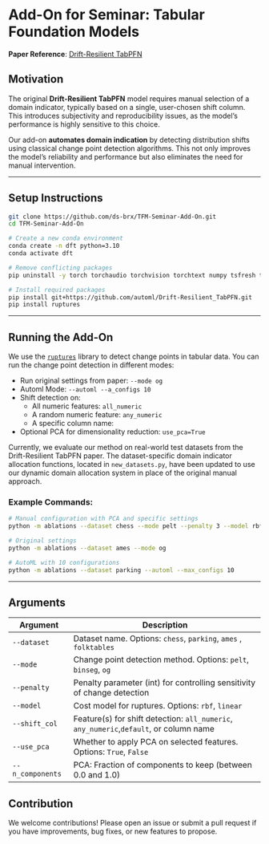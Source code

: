 
# Add-On for Seminar: Tabular Foundation Models  
**Paper Reference**: [Drift-Resilient TabPFN](https://github.com/automl/Drift-Resilient_TabPFN)

## Motivation

The original **Drift-Resilient TabPFN** model requires manual selection of a domain indicator, typically based on a single, user-chosen shift column. This introduces subjectivity and reproducibility issues, as the model’s performance is highly sensitive to this choice.

Our add-on **automates domain indication** by detecting distribution shifts using classical change point detection algorithms. This not only improves the model’s reliability and performance but also eliminates the need for manual intervention.

---

## Setup Instructions

```bash
git clone https://github.com/ds-brx/TFM-Seminar-Add-On.git
cd TFM-Seminar-Add-On

# Create a new conda environment
conda create -n dft python=3.10
conda activate dft

# Remove conflicting packages
pip uninstall -y torch torchaudio torchvision torchtext numpy tsfresh transformers sentence-transformers peft

# Install required packages
pip install git+https://github.com/automl/Drift-Resilient_TabPFN.git
pip install ruptures
```

---

## Running the Add-On

We use the [`ruptures`](https://github.com/deepcharles/ruptures) library to detect change points in tabular data. You can run the change point detection in different modes:

- Run original settings from paper: `--mode og`
- Automl Mode: `--automl --a_configs 10`
- Shift detection on:
  - All numeric features: `all_numeric`
  - A random numeric feature: `any_numeric`
  -   A specific column name: <str>
- Optional PCA for dimensionality reduction: `use_pca=True`

Currently, we evaluate our method on real-world test datasets from the Drift-Resilient TabPFN paper. The dataset-specific domain indicator allocation functions, located in `new_datasets.py`, have been updated to use our dynamic domain allocation system in place of the original manual approach.

### Example Commands:
```bash
# Manual configuration with PCA and specific settings
python -m ablations --dataset chess --mode pelt --penalty 3 --model rbf --shift_col all_numeric --use_pca True --n_components 0.75

# Original settings
python -m ablations --dataset ames --mode og

# AutoML with 10 configurations
python -m ablations --dataset parking --automl --max_configs 10
```

---

## Arguments

| Argument         | Description                                                                 |
|------------------|-----------------------------------------------------------------------------|
| `--dataset`      | Dataset name. Options: `chess`, `parking`, `ames` , `folktables`            |
| `--mode`         | Change point detection method. Options: `pelt`, `binseg`, `og`              |
| `--penalty`      | Penalty parameter (int) for controlling sensitivity of change detection     |
| `--model`        | Cost model for ruptures. Options: `rbf`, `linear`                           |
| `--shift_col`    | Feature(s) for shift detection: `all_numeric`, `any_numeric`,`default`, or column name |
| `--use_pca`      | Whether to apply PCA on selected features. Options: `True`, `False`         |
| `--n_components` | PCA: Fraction of components to keep (between 0.0 and 1.0)                   |

## Contribution

We welcome contributions! Please open an issue or submit a pull request if you have improvements, bug fixes, or new features to propose.

